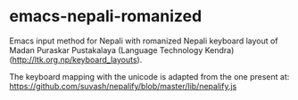 # emacs-nepali-romanized

Emacs input method for Nepali with romanized Nepali keyboard layout of Madan Puraskar Pustakalaya (Language Technology Kendra) (http://ltk.org.np/keyboard_layouts).

The keyboard mapping with the unicode is adapted from the one present at: https://github.com/suvash/nepalify/blob/master/lib/nepalify.js

